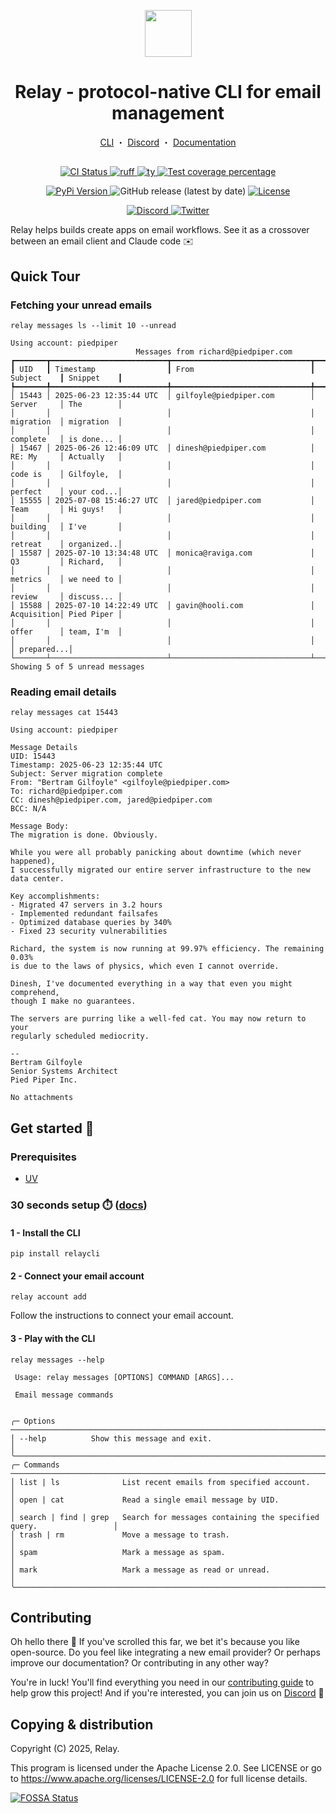 <p align="center">
  <a href="https://relaycli.com"><img src="https://zugjkckdxhiamdlkxfmv.supabase.co/storage/v1/object/public/assets//logo_light.svg" width="75" height="75"></a>
</p>
<h1 align="center">
 Relay - protocol-native CLI for email management
</h1>
<p align="center">
  <a href="https://github.com/relaycli/relay">CLI</a> ・
  <a href="https://discord.gg/T4zbT7RcVy">Discord</a> ・
  <a href="https://docs.relaycli.com">Documentation</a>
</p>
<h2 align="center"></h2>

<p align="center">
  <a href="https://github.com/relaycli/relay/actions?query=workflow%3Acore">
    <img alt="CI Status" src="https://img.shields.io/github/actions/workflow/status/relaycli/relay/core.yml?branch=main&label=CI&logo=github&style=flat-square">
  </a>
  <a href="https://github.com/astral-sh/ruff">
    <img src="https://img.shields.io/badge/Linter-Ruff-FCC21B?style=flat-square&logo=ruff&logoColor=white" alt="ruff">
  </a>
  <a href="https://github.com/astral-sh/ty">
    <img src="https://img.shields.io/badge/Typecheck-Ty-261230?style=flat-square&logo=astral&logoColor=white" alt="ty">
  </a>
  <a href="https://codecov.io/gh/relaycli/relay">
    <img src="https://img.shields.io/codecov/c/github/relaycli/relay.svg?logo=codecov&style=flat-square&token=48QKJKDCYP" alt="Test coverage percentage">
  </a>
</p>
<p align="center">
  <a href="https://pypi.org/project/relaycli/">
    <img src="https://img.shields.io/pypi/v/relaycli.svg?logo=PyPI&logoColor=fff&style=flat-square&label=PyPI" alt="PyPi Version">
  </a>
  <img alt="GitHub release (latest by date)" src="https://img.shields.io/github/v/release/relaycli/relay?label=Release&logo=github">
  <a href="https://github.com/relaycli/relay/blob/main/LICENSE">
    <img src="https://img.shields.io/github/license/relaycli/relay.svg?label=License&logoColor=fff&style=flat-square" alt="License">
  </a>
</p>
<p align="center">
  <a href="https://discord.gg/T4zbT7RcVy">
    <img src="https://img.shields.io/badge/Discord-Community-5865F2?style=flat-square&logo=discord&logoColor=white" alt="Discord">
  </a>
  <a href="https://twitter.com/relaycli">
    <img src="https://img.shields.io/badge/Twitter-@relaycli-1D9BF0?style=flat-square&logo=twitter&logoColor=white" alt="Twitter">
  </a>
</p>

Relay helps builds create apps on email workflows. See it as a crossover between an email client and Claude code ✉️


## Quick Tour

### Fetching your unread emails

```shell
relay messages ls --limit 10 --unread
```
```
Using account: piedpiper
                            Messages from richard@piedpiper.com
┏━━━━━━━┳━━━━━━━━━━━━━━━━━━━━━━━━━━┳━━━━━━━━━━━━━━━━━━━━━━━━━━━━━━━┳━━━━━━━━━━━━┳━━━━━━━━━━━━┓
┃ UID   ┃ Timestamp                ┃ From                          ┃ Subject    ┃ Snippet    ┃
┡━━━━━━━╇━━━━━━━━━━━━━━━━━━━━━━━━━━╇━━━━━━━━━━━━━━━━━━━━━━━━━━━━━━━╇━━━━━━━━━━━━╇━━━━━━━━━━━━┩
│ 15443 │ 2025-06-23 12:35:44 UTC  │ gilfoyle@piedpiper.com        │ Server     │ The        │
│       │                          │                               │ migration  │ migration  │
│       │                          │                               │ complete   │ is done... │
│ 15467 │ 2025-06-26 12:46:09 UTC  │ dinesh@piedpiper.com          │ RE: My     │ Actually   │
│       │                          │                               │ code is    │ Gilfoyle,  │
│       │                          │                               │ perfect    │ your cod...│
│ 15555 │ 2025-07-08 15:46:27 UTC  │ jared@piedpiper.com           │ Team       │ Hi guys!   │
│       │                          │                               │ building   │ I've       │
│       │                          │                               │ retreat    │ organized..│
│ 15587 │ 2025-07-10 13:34:48 UTC  │ monica@raviga.com             │ Q3         │ Richard,   │
│       │                          │                               │ metrics    │ we need to │
│       │                          │                               │ review     │ discuss... │
│ 15588 │ 2025-07-10 14:22:49 UTC  │ gavin@hooli.com               │ Acquisition│ Pied Piper │
│       │                          │                               │ offer      │ team, I'm  │
│       │                          │                               │            │ prepared...│
└───────┴──────────────────────────┴───────────────────────────────┴────────────┴────────────┘
Showing 5 of 5 unread messages
```

### Reading email details

```shell
relay messages cat 15443
```
```
Using account: piedpiper

Message Details
UID: 15443
Timestamp: 2025-06-23 12:35:44 UTC
Subject: Server migration complete
From: "Bertram Gilfoyle" <gilfoyle@piedpiper.com>
To: richard@piedpiper.com
CC: dinesh@piedpiper.com, jared@piedpiper.com
BCC: N/A

Message Body:
The migration is done. Obviously.

While you were all probably panicking about downtime (which never happened), 
I successfully migrated our entire server infrastructure to the new data center.

Key accomplishments:
- Migrated 47 servers in 3.2 hours
- Implemented redundant failsafes
- Optimized database queries by 340%
- Fixed 23 security vulnerabilities

Richard, the system is now running at 99.97% efficiency. The remaining 0.03% 
is due to the laws of physics, which even I cannot override.

Dinesh, I've documented everything in a way that even you might comprehend, 
though I make no guarantees.

The servers are purring like a well-fed cat. You may now return to your 
regularly scheduled mediocrity.

--
Bertram Gilfoyle
Senior Systems Architect
Pied Piper Inc.

No attachments
```


## Get started 🚀

### Prerequisites

- [UV](https://docs.astral.sh/uv/getting-started/installation/)

### 30 seconds setup ⏱️ ([docs](https://docs.relaycli.com/documentation/getting-started/quickstart))

#### 1 - Install the CLI
```shell
pip install relaycli
```
#### 2 - Connect your email account
```shell
relay account add
```
Follow the instructions to connect your email account.

#### 3 - Play with the CLI

```shell
relay messages --help
```
```
 Usage: relay messages [OPTIONS] COMMAND [ARGS]...

 Email message commands


╭─ Options ──────────────────────────────────────────────────────────────────────────────────╮
│ --help          Show this message and exit.                                                │
╰────────────────────────────────────────────────────────────────────────────────────────────╯
╭─ Commands ─────────────────────────────────────────────────────────────────────────────────╮
│ list | ls              List recent emails from specified account.                          │
│ open | cat             Read a single email message by UID.                                 │
│ search | find | grep   Search for messages containing the specified query.                 │
│ trash | rm             Move a message to trash.                                            │
│ spam                   Mark a message as spam.                                             │
│ mark                   Mark a message as read or unread.                                   │
╰────────────────────────────────────────────────────────────────────────────────────────────╯
```

## Contributing

Oh hello there 👋 If you've scrolled this far, we bet it's because you like open-source. Do you feel like integrating a new email provider? Or perhaps improve our documentation? Or contributing in any other way?

You're in luck! You'll find everything you need in our [contributing guide](CONTRIBUTING.md) to help grow this project! And if you're interested, you can join us on [Discord](https://discord.gg/T4zbT7RcVy) 🤗


## Copying & distribution

Copyright (C) 2025, Relay.

This program is licensed under the Apache License 2.0.
See LICENSE or go to <https://www.apache.org/licenses/LICENSE-2.0> for full license details.

[![FOSSA Status](https://app.fossa.com/api/projects/git%2Bgithub.com%2Frelaycli%2Frelay.svg?type=large&issueType=license)](https://app.fossa.com/projects/git%2Bgithub.com%2Frelaycli%2Frelay?ref=badge_large&issueType=license)

